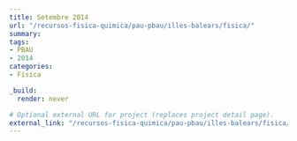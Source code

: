 ```yaml
---
title: Setembre 2014
url: "/recursos-fisica-quimica/pau-pbau/illes-balears/fisica/"
summary:
tags:
- PBAU
- 2014
categories:
- Física

_build:
  render: never

# Optional external URL for project (replaces project detail page).
external_link: "/recursos-fisica-quimica/pau-pbau/illes-balears/fisica/set-2014.pdf"
---
```

